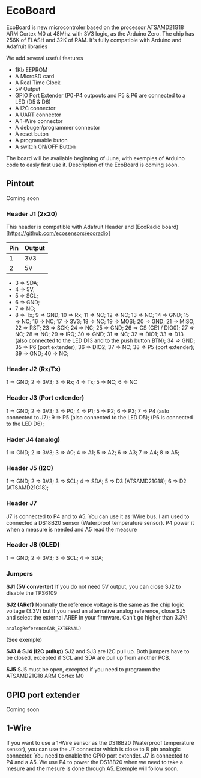 # EcoBoard
EcoBoard is new microcontroler based on the processor ATSAMD21G18 ARM Cortex M0 at 48Mhz with 3V3 logic, as the Arduino Zero.
The chip has 256K of FLASH and 32K of RAM. It's fully compatible with Arduino and Adafruit libraries

We add several useful features
* 1Kb EEPROM
* A MicroSD card
* A Real Time Clock
* 5V Output
* GPIO Port Extender (P0-P4 outpouts and P5 & P6 are connected to a LED (D5 & D6)
* A I2C connector
* A UART connector
* A 1-Wire connector
* A debuger/programmer connector
* A reset buton
* A programable buton
* A switch ON/OFF Button

The board will be available beginning of June, with exemples of Arduino code to easly first use it.
Description of the EcoBoard is coming soon.

## Pintout
Coming soon

### Header J1 (2x20)
This header is compatible with Adafruit Header and (EcoRadio board)[https://github.com/ecosensors/ecoradio]

Pin | Output
--- | ---
1 | 3V3
2 | 5V

* 3 => SDA; 
* 4 => 5V; 
* 5 => SCL; 
* 6 => GND; 
* 7 => NC; 
* 8 => Tx; 
9 => GND; 
10 => Rx; 
11 => NC; 
12 => NC; 
13 => NC; 
14 => GND; 
15 => NC; 
16 => NC; 
17 => 3V3; 
18 => NC; 
19 => MOSI; 
20 => GND; 
21 => MISO; 
22 => RST; 
23 => SCK; 
24 => NC; 
25 => GND; 
26 => CS (CE1 / DIO0); 
27 => NC; 
28 => NC; 
29 => IRQ; 
30 => GND; 
31 => NC; 
32 => DIO1; 
33 => D13 (also connected to the LED D13 and to the push button BTN); 
34 => GND; 
35 => P6 (port extender); 
36 => DIO2; 
37 => NC; 
38 => P5 (port extender); 
39 => GND; 
40 => NC; 

### Header J2 (Rx/Tx)
1 => GND; 
2 => 3V3;
3 => Rx; 
4 => Tx; 
5 => NC; 
6 => NC 

### Header J3 (Port extender)
1 => GND;
2 => 3V3;
3 => P0;
4 => P1;
5 => P2;
6 => P3;
7 => P4 (aslo connected to J7);
9 => P5 (also connected to the LED D5);
(P6 is connected to the LED D6);

### Hader J4 (analog)
1 => GND;
2 => 3V3;
3 => A0;
4 => A1;
5 => A2;
6 => A3;
7 => A4;
8 => A5;

### Header J5 (I2C)
1 => GND;
2 => 3V3;
3 => SCL;
4 => SDA;
5 => D3 (ATSAMD21G18);
6 => D2 (ATSAMD21G18);

### Header J7
J7 is connected to P4 and to A5.
You can use it as 1Wire bus. I am used to connected a DS18B20 sensor (Waterproof temperature sensor). P4 power it when a measure is needed and A5 read the measure

### Header J8 (OLED)
1 => GND;
2 => 3V3;
3 => SCL;
4 => SDA;

### Jumpers
**SJ1 (5V converter)** If you do not need 5V output, you can close SJ2 to disable the TPS6109

**SJ2 (ARef)** Normally the reference voltage is the same as the chip logic voltage (3.3V) but if you need an alternative analog reference, close SJ5 and select the external AREF in your firmware. Can't go higher than 3.3V!

```
analogReference(AR_EXTERNAL)
```
(See exemple)

**SJ3 & SJ4 (I2C pullup)**
SJ2 and SJ3 are I2C pull up. Both jumpers have to be closed, excepted if SCL and SDA are pull up from another PCB.

**SJ5**
SJ5 must be open, excepted if you need to programm the ATSAMD21G18 ARM Cortex M0

## GPIO port extender
Coming soon

## 1-Wire
If you want to use a 1-Wire sensor as the DS18B20 (Waterproof temperature sensor), you can use the J7 connector which is close to 8 pin analogic connector. You need to enable the GPIO port extender. J7 is connected to P4 and a A5. We use P4 to power the DS18B20 when we need to take a mesure and the mesure is done through A5. Exemple will follow soon.
